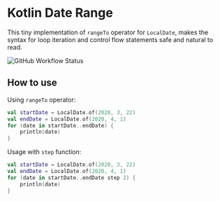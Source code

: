# Kotlin Date Range

This tiny implementation of `rangeTo` operator for `LocalDate`, makes the syntax for loop iteration and control flow statements safe and natural to read.

![GitHub Workflow Status](https://img.shields.io/github/workflow/status/moallemi/kotlin-date-range/CI) 


## How to use

Using `rangeTo` operator:

```kotlin
val startDate = LocalDate.of(2020, 3, 22)
val endDate = LocalDate.of(2020, 4, 1)
for (date in startDate..endDate) {
    println(date)
}
```

Usage with `step` function:

```kotlin
val startDate = LocalDate.of(2020, 3, 22)
val endDate = LocalDate.of(2020, 4, 1)
for (date in startDate..endDate step 2) {
    println(date)
}
```




